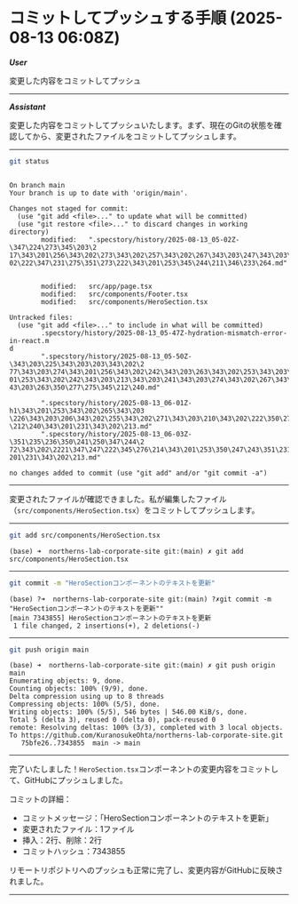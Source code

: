 <!-- Generated by SpecStory -->

# コミットしてプッシュする手順 (2025-08-13 06:08Z)

_**User**_

変更した内容をコミットしてプッシュ

---

_**Assistant**_

変更した内容をコミットしてプッシュいたします。まず、現在のGitの状態を確認してから、変更されたファイルをコミットしてプッシュします。


---

```bash
git status
```

```

On branch main
Your branch is up to date with 'origin/main'.

Changes not staged for commit:
  (use "git add <file>..." to update what will be committed)
  (use "git restore <file>..." to discard changes in working directory)
        modified:   ".specstory/history/2025-08-13_05-02Z-\347\224\273\345\203\2
17\343\201\256\343\202\273\343\202\257\343\202\267\343\203\247\343\203\263\343\2
02\222\347\231\275\351\273\222\343\201\253\345\244\211\346\233\264.md"

             
        modified:   src/app/page.tsx
        modified:   src/components/Footer.tsx
        modified:   src/components/HeroSection.tsx

Untracked files:
  (use "git add <file>..." to include in what will be committed)
        .specstory/history/2025-08-13_05-47Z-hydration-mismatch-error-in-react.m
d
        ".specstory/history/2025-08-13_05-50Z-\343\203\225\343\203\203\343\202\2
77\343\203\274\343\201\256\343\202\242\343\203\263\343\202\253\343\203\274\343\2
01\253\343\202\242\343\203\213\343\203\241\343\203\274\343\202\267\343\203\247\3
43\203\263\350\277\275\345\212\240.md"
             
        ".specstory/history/2025-08-13_06-01Z-h1\343\201\253\343\202\265\343\203
\226\343\203\206\343\202\255\343\202\271\343\203\210\343\202\222\350\277\275\345
\212\240\343\201\231\343\202\213.md"                          
        ".specstory/history/2025-08-13_06-03Z-\351\235\236\350\241\250\347\244\2
72\343\202\2221\347\247\222\345\276\214\343\201\253\350\247\243\351\231\244\343\
201\231\343\202\213.md"                                       

no changes added to commit (use "git add" and/or "git commit -a")
```

---

変更されたファイルが確認できました。私が編集したファイル（`src/components/HeroSection.tsx`）をコミットしてプッシュします。


---

```bash
git add src/components/HeroSection.tsx
```

```
(base) ➜  northerns-lab-corporate-site git:(main) ✗ git add src/components/HeroSection.tsx
```

---

```bash
git commit -m "HeroSectionコンポーネントのテキストを更新"
```

```
(base) ?➜  northerns-lab-corporate-site git:(main) ?✗git commit -m "HeroSectionコンポーネントのテキストを更新""
[main 7343855] HeroSectionコンポーネントのテキストを更新
 1 file changed, 2 insertions(+), 2 deletions(-)
```

---

```bash
git push origin main
```

```
(base) ➜  northerns-lab-corporate-site git:(main) ✗ git push origin main
Enumerating objects: 9, done.
Counting objects: 100% (9/9), done.
Delta compression using up to 8 threads
Compressing objects: 100% (5/5), done.
Writing objects: 100% (5/5), 546 bytes | 546.00 KiB/s, done.
Total 5 (delta 3), reused 0 (delta 0), pack-reused 0
remote: Resolving deltas: 100% (3/3), completed with 3 local objects.
To https://github.com/KuranosukeOhta/northerns-lab-corporate-site.git
   75bfe26..7343855  main -> main
```

---

完了いたしました！`HeroSection.tsx`コンポーネントの変更内容をコミットして、GitHubにプッシュしました。

コミットの詳細：
- コミットメッセージ：「HeroSectionコンポーネントのテキストを更新」
- 変更されたファイル：1ファイル
- 挿入：2行、削除：2行
- コミットハッシュ：7343855

リモートリポジトリへのプッシュも正常に完了し、変更内容がGitHubに反映されました。

---

